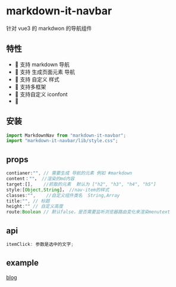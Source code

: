 # markdown-it-navbar

针对 vue3 的 markdwon 的导航组件

## 特性

- 🚀 支持 markdown 导航
- 🚀 支持 生成页面元素 导航
- 🚀 支持 自定义 样式
- 💪 支持多框架
- 💪 支持自定义 iconfont
- 💪

## 安装

```js
import MarkdownNav from "markdown-it-navbar";
import "markdown-it-navbar/lib/style.css";
```

## props

```js
contianer:"", // 需要生成 导航的元素 例如 #markdown
content：""， //渲染的md内容
target:[],    //抓取的元素  默认为 ["h2", "h3", "h4", "h5"]
style:[Object,String]， //nav-item的样式
classes:"",    //自定义组件类名  String,Array
title:"", // 标题
height:"" // 自定义高度
route:Boolean // 默认false，是否需要监听浏览器路由变化来渲染menutext

```

## api

```js
itemClick: 参数是选中的文字;
```

## example

[blog](https://liboqiao.top/article?titleEn=browser-rendering-principles)
